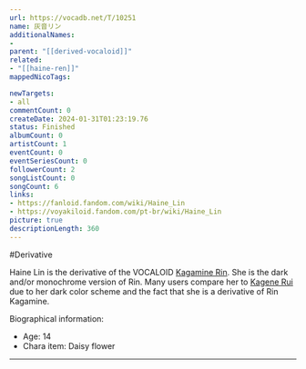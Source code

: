 ```yaml
---
url: https://vocadb.net/T/10251
name: 灰音リン
additionalNames: 
- 
parent: "[[derived-vocaloid]]"
related:
- "[[haine-ren]]"
mappedNicoTags:

newTargets:
- all
commentCount: 0
createDate: 2024-01-31T01:23:19.76
status: Finished
albumCount: 0
artistCount: 1
eventCount: 0
eventSeriesCount: 0
followerCount: 2
songListCount: 0
songCount: 6
links: 
- https://fanloid.fandom.com/wiki/Haine_Lin
- https://voyakiloid.fandom.com/pt-br/wiki/Haine_Lin
picture: true
descriptionLength: 360
---
```


#Derivative

Haine Lin is the derivative of the VOCALOID [Kagamine Rin](https://vocadb.net/Ar/14). She is the dark and/or monochrome version of Rin.
Many users compare her to [Kagene Rui](https://vocadb.net/T/6419/kagene-rui) due to her dark color scheme and the fact that she is a derivative of Rin Kagamine.

Biographical information:
- Age: 14
- Chara item: Daisy flower

---

